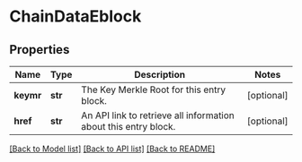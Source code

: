 # ChainDataEblock

## Properties
Name | Type | Description | Notes
------------ | ------------- | ------------- | -------------
**keymr** | **str** | The Key Merkle Root for this entry block. | [optional] 
**href** | **str** | An API link to retrieve all information about this entry block. | [optional] 

[[Back to Model list]](../README.md#documentation-for-models) [[Back to API list]](../README.md#documentation-for-api-endpoints) [[Back to README]](../README.md)


